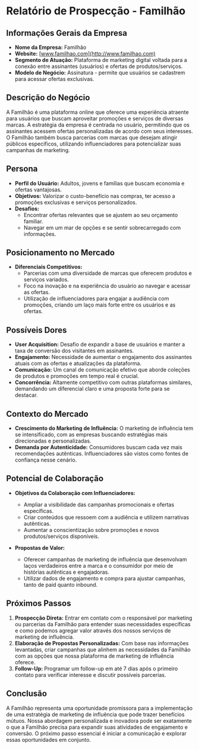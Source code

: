# Relatório de Prospecção - Familhão

## Informações Gerais da Empresa
- **Nome da Empresa:** Familhão
- **Website:** [www.familhao.com](http://www.familhao.com)
- **Segmento de Atuação:** Plataforma de marketing digital voltada para a conexão entre assinantes (usuários) e ofertas de produtos/serviços.
- **Modelo de Negócio:** Assinatura - permite que usuários se cadastrem para acessar ofertas exclusivas.

## Descrição do Negócio
A Familhão é uma plataforma online que oferece uma experiência atraente para usuários que buscam aproveitar promoções e serviços de diversas marcas. A estratégia da empresa é centrada no usuário, permitindo que os assinantes acessem ofertas personalizadas de acordo com seus interesses. O Familhão também busca parcerias com marcas que desejam atingir públicos específicos, utilizando influenciadores para potencializar suas campanhas de marketing.

## Persona
- **Perfil do Usuário:** Adultos, jovens e famílias que buscam economia e ofertas vantajosas.
- **Objetivos:** Valorizar o custo-benefício nas compras, ter acesso a promoções exclusivas e serviços personalizados.
- **Desafios:** 
  - Encontrar ofertas relevantes que se ajustem ao seu orçamento familiar.
  - Navegar em um mar de opções e se sentir sobrecarregado com informações.

## Posicionamento no Mercado
- **Diferenciais Competitivos:**
    - Parcerias com uma diversidade de marcas que oferecem produtos e serviços variados.
    - Foco na inovação e na experiência do usuário ao navegar e acessar as ofertas.
    - Utilização de influenciadores para engajar a audiência com promoções, criando um laço mais forte entre os usuários e as ofertas.

## Possíveis Dores
- **User Acquisition:** Desafio de expandir a base de usuários e manter a taxa de conversão dos visitantes em assinantes.
- **Engajamento:** Necessidade de aumentar o engajamento dos assinantes atuais com as ofertas e atualizações da plataforma.
- **Comunicação:** Um canal de comunicação efetivo que aborde coleções de produtos e promoções em tempo real é crucial.
- **Concorrência:** Altamente competitivo com outras plataformas similares, demandando um diferencial claro e uma proposta forte para se destacar.

## Contexto do Mercado
- **Crescimento do Marketing de Influência:** O marketing de influência tem se intensificado, com as empresas buscando estratégias mais direcionadas e personalizadas.
- **Demanda por Autenticidade:** Consumidores buscam cada vez mais recomendações autênticas. Influenciadores são vistos como fontes de confiança nesse cenário.

## Potencial de Colaboração
- **Objetivos da Colaboração com Influenciadores:**
    - Ampliar a visibilidade das campanhas promocionais e ofertas específicas.
    - Criar conteúdos que ressoem com a audiência e utilizem narrativas autênticas.
    - Aumentar a conscientização sobre promoções e novos produtos/serviços disponíveis.

- **Propostas de Valor:**
    - Oferecer campanhas de marketing de influência que desenvolvam laços verdadeiros entre a marca e o consumidor por meio de histórias autênticas e engajadoras.
    - Utilizar dados de engajamento e compra para ajustar campanhas, tanto de paid quanto inbound.

## Próximos Passos
1. **Prospecção Direta:** Entrar em contato com o responsável por marketing ou parcerias da Familhão para entender suas necessidades específicas e como podemos agregar valor através dos nossos serviços de marketing de influência.
2. **Elaboração de Propostas Personalizadas:** Com base nas informações levantadas, criar campanhas que alinhem as necessidades da Familhão com as opções que nossa plataforma de marketing de influência oferece.
3. **Follow-Up:** Programar um follow-up em até 7 dias após o primeiro contato para verificar interesse e discutir possíveis parcerias.

## Conclusão
A Familhão representa uma oportunidade promissora para a implementação de uma estratégia de marketing de influência que pode trazer benefícios mútuos. Nossa abordagem personalizada e inovadora pode ser exatamente o que a Familhão precisa para expandir suas atividades de engajamento e conversão. O próximo passo essencial é iniciar a comunicação e explorar essas oportunidades em conjunto.